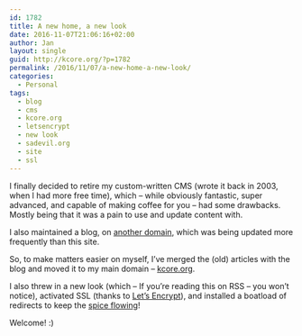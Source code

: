 ```yaml
---
id: 1782
title: A new home, a new look
date: 2016-11-07T21:06:16+02:00
author: Jan
layout: single
guid: http://kcore.org/?p=1782
permalink: /2016/11/07/a-new-home-a-new-look/
categories:
  - Personal
tags:
  - blog
  - cms
  - kcore.org
  - letsencrypt
  - new look
  - sadevil.org
  - site
  - ssl
---
```

I finally decided to retire my custom-written CMS (wrote it back in 2003, when I had more free time), which &#8211; while obviously fantastic, super advanced, and capable of making coffee for you &#8211; had some drawbacks. Mostly being that it was a pain to use and update content with.

I also maintained a blog, on <a href="https://sadevil.org/" target="_blank">another domain</a>, which was being updated more frequently than this site.

So, to make matters easier on myself, I&#8217;ve merged the (old) articles with the blog and moved it to my main domain &#8211; <a href="https://kcore.org/" target="_blank">kcore.org</a>.

I also threw in a new look (which &#8211; If you&#8217;re reading this on RSS &#8211; you won&#8217;t notice), activated SSL (thanks to <a href="https://letsencrypt.org/" target="_blank">Let&#8217;s Encrypt</a>), and installed a boatload of redirects to keep the <a href="http://dune.wikia.com/wiki/Spice_Melange" target="_blank">spice flowing</a>!

Welcome! :)